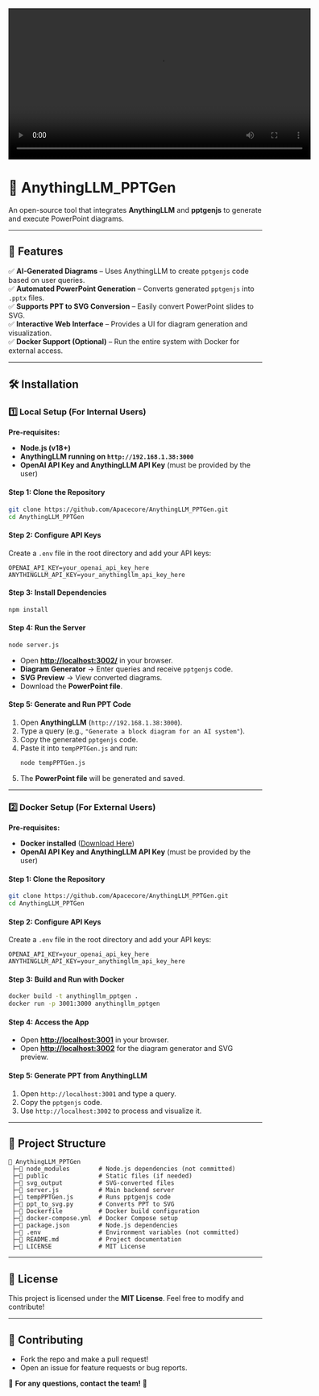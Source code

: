 <video width="600" controls>
  <source src="https://github.com/Apacecore/AnythingLLM_PPTGen/blob/main/Video%20Project.mp4">
  Your browser does not support the video tag.
</video>

# 📌 AnythingLLM_PPTGen
An open-source tool that integrates **AnythingLLM** and **pptgenjs** to generate and execute PowerPoint diagrams.

---

## 🚀 Features
✅ **AI-Generated Diagrams** – Uses AnythingLLM to create `pptgenjs` code based on user queries.  
✅ **Automated PowerPoint Generation** – Converts generated `pptgenjs` into `.pptx` files.  
✅ **Supports PPT to SVG Conversion** – Easily convert PowerPoint slides to SVG.  
✅ **Interactive Web Interface** – Provides a UI for diagram generation and visualization.  
✅ **Docker Support (Optional)** – Run the entire system with Docker for external access.  

---

## 🛠️ Installation
### 1️⃣ Local Setup (For Internal Users)
**Pre-requisites:**
- **Node.js (v18+)**
- **AnythingLLM running on `http://192.168.1.38:3000`**
- **OpenAI API Key and AnythingLLM API Key** (must be provided by the user)

#### Step 1: Clone the Repository
```sh
git clone https://github.com/Apacecore/AnythingLLM_PPTGen.git
cd AnythingLLM_PPTGen
```

#### Step 2: Configure API Keys
Create a `.env` file in the root directory and add your API keys:
```
OPENAI_API_KEY=your_openai_api_key_here
ANYTHINGLLM_API_KEY=your_anythingllm_api_key_here
```

#### Step 3: Install Dependencies
```sh
npm install
```

#### Step 4: Run the Server
```sh
node server.js
```
- Open **[http://localhost:3002/](http://localhost:3002/)** in your browser.
- **Diagram Generator** → Enter queries and receive `pptgenjs` code.
- **SVG Preview** → View converted diagrams.
- Download the **PowerPoint file**.

#### Step 5: Generate and Run PPT Code
1. Open **AnythingLLM** (`http://192.168.1.38:3000`).
2. Type a query (e.g., `"Generate a block diagram for an AI system"`).
3. Copy the generated `pptgenjs` code.
4. Paste it into `tempPPTGen.js` and run:
   ```sh
   node tempPPTGen.js
   ```
5. The **PowerPoint file** will be generated and saved.

---

### 2️⃣ Docker Setup (For External Users)
**Pre-requisites:**
- **Docker installed** ([Download Here](https://www.docker.com/get-started))
- **OpenAI API Key and AnythingLLM API Key** (must be provided by the user)

#### Step 1: Clone the Repository
```sh
git clone https://github.com/Apacecore/AnythingLLM_PPTGen.git
cd AnythingLLM_PPTGen
```

#### Step 2: Configure API Keys
Create a `.env` file in the root directory and add your API keys:
```
OPENAI_API_KEY=your_openai_api_key_here
ANYTHINGLLM_API_KEY=your_anythingllm_api_key_here
```

#### Step 3: Build and Run with Docker
```sh
docker build -t anythingllm_pptgen .
docker run -p 3001:3000 anythingllm_pptgen
```

#### Step 4: Access the App
- Open **[http://localhost:3001](http://localhost:3001)** in your browser.
- Open **[http://localhost:3002](http://localhost:3002)** for the diagram generator and SVG preview.

#### Step 5: Generate PPT from AnythingLLM
1. Open `http://localhost:3001` and type a query.
2. Copy the `pptgenjs` code.
3. Use `http://localhost:3002` to process and visualize it.

---

## 📂 Project Structure
```
📁 AnythingLLM_PPTGen
 ├─📁 node_modules        # Node.js dependencies (not committed)
 ├─📁 public              # Static files (if needed)
 ├─📁 svg_output          # SVG-converted files
 ├─📄 server.js           # Main backend server
 ├─📄 tempPPTGen.js       # Runs pptgenjs code
 ├─📄 ppt_to_svg.py       # Converts PPT to SVG
 ├─📄 Dockerfile          # Docker build configuration
 ├─📄 docker-compose.yml  # Docker Compose setup
 ├─📄 package.json        # Node.js dependencies
 ├─📄 .env                # Environment variables (not committed)
 ├─📄 README.md           # Project documentation
 ├─📄 LICENSE             # MIT License
```

---

## 📜 License
This project is licensed under the **MIT License**. Feel free to modify and contribute!  

---

## 📢 Contributing
- Fork the repo and make a pull request!  
- Open an issue for feature requests or bug reports.  

📧 **For any questions, contact the team!** 🚀

